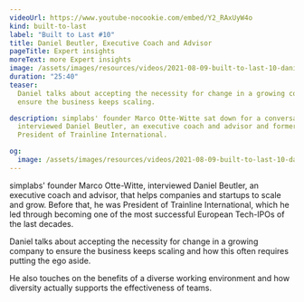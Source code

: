 ```yaml
---
videoUrl: https://www.youtube-nocookie.com/embed/Y2_RAxUyW4o
kind: built-to-last
label: "Built to Last #10"
title: Daniel Beutler, Executive Coach and Advisor
pageTitle: Expert insights
moreText: more Expert insights
image: /assets/images/resources/videos/2021-08-09-built-to-last-10-daniel-beutler/daniel.jpg
duration: "25:40"
teaser:
  Daniel talks about accepting the necessity for change in a growing company to
  ensure the business keeps scaling.

description: simplabs' founder Marco Otte-Witte sat down for a conversation with
  interviewed Daniel Beutler, an executive coach and advisor and former
  President of Trainline International.

og:
  image: /assets/images/resources/videos/2021-08-09-built-to-last-10-daniel-beutler/og-image.png
---
```


simplabs' founder Marco Otte-Witte, interviewed Daniel Beutler, an executive
coach and advisor, that helps companies and startups to scale and grow. Before
that, he was President of Trainline International, which he led through becoming
one of the most successful European Tech-IPOs of the last decades.

Daniel talks about accepting the necessity for change in a growing company to
ensure the business keeps scaling and how this often requires putting the ego
aside.

He also touches on the benefits of a diverse working environment and how
diversity actually supports the effectiveness of teams.
